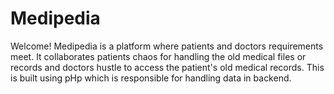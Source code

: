 # Medipedia
Welcome! Medipedia is a platform where patients and doctors requirements meet.
It collaborates patients chaos for handling the old medical files or records and doctors hustle to access the patient's old medical records.
This is built using pHp which is responsible for handling data in backend.
